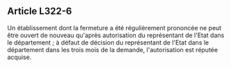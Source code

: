 ## Article L322-6


Un établissement dont la fermeture a été régulièrement prononcée ne peut être ouvert de nouveau qu'après
autorisation du représentant de l'Etat dans le département ; à défaut de décision du représentant de l'Etat dans
le département dans les trois mois de la demande, l'autorisation est réputée acquise.

